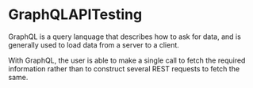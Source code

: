 # GraphQLAPITesting

GraphQL is a query lanquage that describes how to ask for data, and is generally used to load data from a server to a client.

With GraphQL, the user is able to make a single call to fetch the required information rather than to construct several REST requests to fetch the same.


